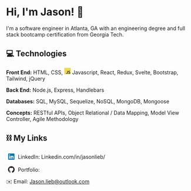 # Hi, I'm Jason! 👋

I'm a software engineer in Atlanta, GA with an engineering degree and full stack bootcamp certification from Georgia Tech.

## 💻 Technologies

**Front End:**
HTML,
CSS,
<img src="icons/javascript.svg" alt="Javascript" height="18px" />
Javascript,
React,
Redux,
Svelte,
Bootstrap,
Tailwind,
jQuery
<br/>

**Back End:**
Node.js,
Express,
Handlebars
<br/>

**Databases:**
SQL,
MySQL,
Sequelize,
NoSQL,
MongoDB,
Mongoose
<br/>

**Concepts:**
RESTful APIs,
Object Relational / Data Mapping,
Model View Controller,
Agile Methodology
<br/>

<!-- ### Misc
Jest -->

## ⛓ My Links

<img src="icons/linkedin.svg" style="width: 18px; position: relative; top: 3px; margin: 0 5px;" /> LinkedIn: Linkedin.com/in/jasonlieb/
<br/>

<img src="icons/github.svg" style="width: 18px; position: relative; top: 3px; margin: 0 5px;" /> Portfolio:
<br/>

✉️ Email: Jason.lieb@outlook.com

<!-- <img src="icons/react.png" style="width: 18px; position: relative; top: 3px; margin: 0 5px; display: inline;" /> -->

<!-- <img src="https://img.shields.io/badge/HTML5-282C34?logo=html5&logoColor=E34F26" alt="HTML5 logo" title="HTML5" height="25" />
<img src="https://img.shields.io/badge/CSS3-282C34?logo=css3&logoColor=1572B6" alt="CSS3 logo" title="CSS3" height="25" />
<img src="https://img.shields.io/badge/JavaScript-282C34?logo=javascript&logoColor=F7DF1E" alt="JavaScript logo" title="JavaScript" height="25" /> -->

<!--


- 🔭 I’m currently working on ...
- 🌱 I’m currently learning ...
- 👯 I’m looking to collaborate on ...
- 🤔 I’m looking for help with ...
- 💬 Ask me about ...
- 📫 How to reach me: ...
- 😄 Pronouns: ...
- ⚡ Fun fact: ...
-->
